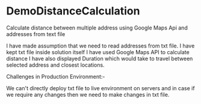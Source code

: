 # DemoDistanceCalculation
Calculate distance between multiple address using Google Maps Api and addresses from text file

I have made assumption that we need to read addresses from txt file.
I have kept txt file inside solution itself
I have used Google Maps API to calculate distance
I have also displayed Duration which would take to travel between selected address and closest locations.

Challenges in Production Environment:-

We can't directly deploy txt file to live environment on servers and in case if we require any changes then we need to make changes in txt file.


